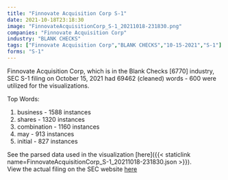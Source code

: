 ```yaml
---
title: "Finnovate Acquisition Corp S-1"
date: 2021-10-18T23:18:30
image: "FinnovateAcquisitionCorp_S-1_20211018-231830.png"
companies: "Finnovate Acquisition Corp"
industry: "BLANK CHECKS"
tags: ["Finnovate Acquisition Corp","BLANK CHECKS","10-15-2021","S-1"]
forms: "S-1"
---
```

Finnovate Acquisition Corp, which is in the Blank Checks [6770] industry, SEC S-1 filing on October 15, 2021 had 69462 (cleaned) words - 600 were utilized for the visualizations.

Top Words:
1. business - 1588 instances
2. shares - 1320 instances
3. combination - 1160 instances
4. may - 913 instances
5. initial - 827 instances


See the parsed data used in the visualization [here]({{< staticlink name=FinnovateAcquisitionCorp_S-1_20211018-231830.json >}}).  
View the actual filing on the SEC website [here](https://www.sec.gov/Archives/edgar/data/1857855/0001493152-21-025474.txt)